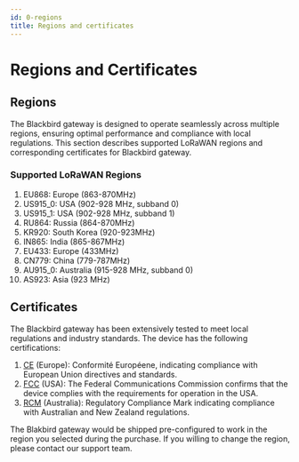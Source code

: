 ```yaml
---
id: 0-regions
title: Regions and certificates
---
```


# Regions and Certificates

## Regions <a href="#regions" id="regions"></a>

The Blackbird gateway is designed to operate seamlessly across multiple regions, ensuring optimal performance and compliance with local regulations. This section describes supported LoRaWAN regions and corresponding certificates for Blackbird gateway.

### Supported LoRaWAN Regions <a href="#supported-lorawan-regions" id="supported-lorawan-regions"></a>

1. EU868: Europe (863-870MHz)
2. US915\_0: USA (902-928 MHz, subband 0)
3. US915\_1: USA (902-928 MHz, subband 1)
4. RU864: Russia (864-870MHz)
5. KR920: South Korea (920-923MHz)
6. IN865: India (865-867MHz)
7. EU433: Europe (433MHz)
8. CN779: China (779-787MHz)
9. AU915\_0: Australia (915-928 MHz, subband 0)
10. AS923: Asia (923 MHz)

## Certificates <a href="#certificates" id="certificates"></a>

The Blackbird gateway has been extensively tested to meet local regulations and industry standards. The device has the following certifications:

1. [CE](../docs/Blackbird/99%20-%20Regions%20and%20certificates/RAK7289CV2H_RAK7289V2H_CE_Certification.pdf) (Europe): Conformité Européene, indicating compliance with European Union directives and standards.
2. [FCC](../docs/Blackbird/99%20-%20Regions%20and%20certificates/RAK7289CV2H_RAK7289V2H_FCC_Certification.pdf) (USA): The Federal Communications Commission confirms that the device complies with the requirements for operation in the USA.
3. [RCM](../docs/Blackbird/99%20-%20Regions%20and%20certificates/RAK7289CV2H_RAK7289V2H_RCM_Certification.pdf) (Australia): Regulatory Compliance Mark indicating compliance with Australian and New Zealand regulations.

The Blakbird gateway would be shipped pre-configured to work in the region you selected during the purchase. If you willing to change the region, please contact our support team.

